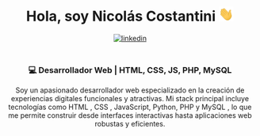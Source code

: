 <div align="center">
<h1>Hola, soy Nicolás Costantini <img src="https://github.com/ABSphreak/ABSphreak/blob/master/gifs/Hi.gif" width="30px"></h1>
<a href="https://www.linkedin.com/in/nicolas-costantini-b9029b341/" target="_blank">
<img src=https://img.shields.io/badge/linkedin-%2300acee.svg?color=405DE6&style=for-the-badge&logo=linkedin&logoColor=white alt=linkedin style="margin-bottom: 5px;" />
</a>
</div>



<div align="center" width="50">

  <br />
    <h3>💻 Desarrollador Web | HTML, CSS, JS, PHP, MySQL</h3>
    Soy un apasionado desarrollador web especializado en la creación de experiencias digitales funcionales y atractivas. Mi stack principal incluye tecnologías como HTML , CSS , JavaScript, Python, PHP y MySQL , lo     que me permite construir desde interfaces interactivas hasta aplicaciones web robustas y eficientes.
    <br />

</div>
